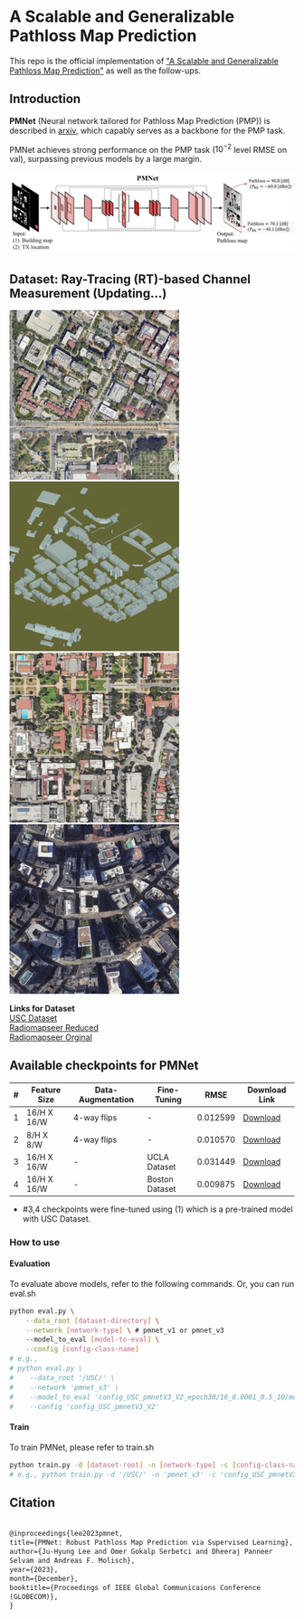 # A Scalable and Generalizable Pathloss Map Prediction

This repo is the official implementation of ["A Scalable and Generalizable Pathloss Map Prediction"](https://arxiv.org/abs/2312.03950) as well as the follow-ups.

## Introduction

**PMNet** (Neural network tailored for Pathloss Map Prediction (PMP)) is described in [arxiv](https://arxiv.org/abs/2103.14030), which capably serves as a backbone for the PMP task.

PMNet achieves strong performance on the PMP task ($10^{-2}$ level RMSE on val), surpassing previous models by a large margin.

<!-- ![overview_PMNet](figure/overview_PMNet.png) -->
<img src="figure/overview_PMNet.jpg" alt="overview_PMNet" width="800" style="float:center" />

<!-- ## Main Results on USC RT Dataset with Pretrained Models -->

## Dataset: Ray-Tracing (RT)-based Channel Measurement (Updating...)

<!-- ![map_USC](figure/map_USC.png)
![bldmap_3D_USC](figure/geometry_USC.png)
![map_UCLA](figure/map_UCLA.png)
![map_Boston](figure/map_Boston.png) -->

<img src="figure/map_USC.png" alt="map_USC" width="300"/> <img src="figure/geometry_USC.png" alt="bldmap_3D_USC" width="300"/> <br/>
<img src="figure/map_UCLA.png" alt="map_UCLA" width="300"/> <img src="figure/map_Boston.png" alt="map_Boston" width="300"/>

**Links for Dataset** <br/>
[USC Dataset](https://drive.google.com/file/d/1uk7no4GwSCQ_sKI3WWnl67llzV1iLQ4l/view?usp=sharing) <br/>
[Radiomapseer Reduced](https://drive.google.com/file/d/12eeypRCnTaCv1WyY9E-FT7ugvdsBTqDN/view?usp=sharing) <br/>
[Radiomapseer Orginal](https://drive.google.com/file/d/1PTaPpLOKraVCRZU_Tzev4D5ZO32tpqMO/view?usp=sharing)

## Available checkpoints for PMNet

| #   | Feature Size | Data-Augmentation | Fine-Tuning    | RMSE     | Download Link                                                                                     |
| --- | ------------ | ----------------- | -------------- | -------- | ------------------------------------------------------------------------------------------------- |
| 1   | 16/H X 16/W  | 4-way flips       | -              | 0.012599 | [Download](https://drive.google.com/file/d/1xxQ8TpS1UdGfh1ELSTAkrlPT5uKIYJei/view?usp=sharing)    |
| 2   | 8/H X 8/W    | 4-way flips       | -              | 0.010570 | [Download](https://drive.google.com/file/d/1SQUdgtFJGRcilAkfDsOsomTzODjjpDsE/view?usp=sharing)    |
| 3   | 16/H X 16/W  | -                 | UCLA Dataset   | 0.031449 | [Download](https://drive.google.com/file/d/1LEtEt7XCMFt7wvChS56XeFi8ySlIxLIJ/view?usp=sharing)    |
| 4   | 16/H X 16/W  | -                 | Boston Dataset | 0.009875 | [Download](https://drive.google.com/file/d/1pwB5C8jHAsu0EQaiU2cJDRMBw4ctpOWI/view?usp=drive_link) |

- #3,4 checkpoints were fine-tuned using (1) which is a pre-trained model with USC Dataset.

### How to use

#### Evaluation

To evaluate above models, refer to the following commands. Or, you can run eval.sh

```bash
python eval.py \
    --data_root [dataset-directory] \
    --network [network-type] \ # pmnet_v1 or pmnet_v3
    --model_to_eval [model-to-eval] \
    --config [config-class-name]
# e.g.,
# python eval.py \
#    --data_root '/USC/' \
#    --network 'pmnet_v3' \
#    --model_to_eval 'config_USC_pmnetV3_V2_epoch30/16_0.0001_0.5_10/model_0.00012.pt' \
#    --config 'config_USC_pmnetV3_V2'
```

#### Train

To train PMNet, please refer to train.sh

```bash
python train.py -d [dataset-root] -n [network-type] -c [config-class-name]
# e.g., python train.py -d '/USC/' -n 'pmnet_v3' -c 'config_USC_pmnetV3_V2'
```

## Citation

```

@inproceedings{lee2023pmnet,
title={PMNet: Robust Pathloss Map Prediction via Supervised Learning},
author={Ju-Hyung Lee and Omer Gokalp Serbetci and Dheeraj Panneer Selvam and Andreas F. Molisch},
year={2023},
month={December},
booktitle={Proceedings of IEEE Global Communicaions Conference (GLOBECOM)},
}

```

```

```
